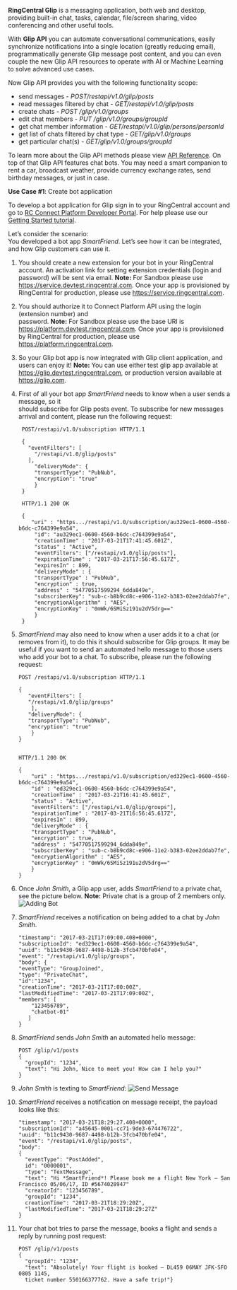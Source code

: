**RingCentral Glip** is a messaging application, both web and desktop, providing built-in chat, tasks, calendar, file/screen sharing, video conferencing and other useful tools.

With **Glip API** you can automate conversational communications, easily synchronize notifications into a single location (greatly reducing email), programmatically generate Glip message post content, and you can even couple the new Glip API resources to operate with AI or Machine Learning to solve advanced use cases.

Now Glip API provides you with the following functionality scope:

- send messages  - *POST/restapi/v1.0/glip/posts*
- read messages filtered by chat  - *GET/restapi/v1.0/glip/posts*
- create chats - *POST /glip/v1.0/groups*
- edit chat members  - *PUT /glip/v1.0/groups/groupId*
- get chat member information - *GET/restapi/v1.0/glip/persons/personId*
- get list of chats filtered by chat type - *GET/glip/v1.0/groups*
- get particular chat(s) - *GET/glip/v1.0/groups/groupId*

To learn more about the Glip API methods please view [API Reference](https://developers.ringcentral.com/api-docs/latest/index.html). 
On top of that Glip API features chat bots. You may need a smart companion to rent a car, broadcast weather, provide currency exchange rates, send birthday messages, or just in case.

**Use Case #1**: Create bot application

To develop a bot application for Glip sign in to your RingCentral account and go to [RC Connect Platform Developer Portal](https://developers.ringcentral.com/my-account.html#/applications). For help please use our [Getting Started tutorial](https://developers.ringcentral.com/library/getting-started.html).

Let’s consider the scenario:  
You developed a bot app *SmartFriend*. Let’s see how it can be integrated, and how Glip customers can use it.

1. You should create a new extension for your bot in your RingCentral account. An activation 
   link for setting extension credentials (login and password) will be sent via email.
   **Note:** For Sandbox please use https://service.devtest.ringcentral.com. Once your app is provisioned by RingCentral for production, please use https://service.ringcentral.com. 

2. You should authorize it to Connect Platform API using the login (extension number) and       
   password.
   **Note:** For Sandbox please use the base URI is https://platform.devtest.ringcentral.com. Once your app is provisioned by RingCentral for production, please use https://platform.ringcentral.com.

3. So your Glip bot app is now integrated with Glip client application, and users can enjoy it!
   **Note:** You can use either test glip app available at https://glip.devtest.ringcentral.com, or production version available at https://glip.com.

4. First of all your bot app *SmartFriend* needs to know when a user sends a message, so it  
   should subscribe for Glip posts event. To subscribe for new messages arrival and content, please run the following request:

   ```
    POST/restapi/v1.0/subscription HTTP/1.1

    {
      "eventFilters": [
        "/restapi/v1.0/glip/posts"
      ],
        "deliveryMode": {
        "transportType": "PubNub",
        "encryption": "true"
        }
    }

    HTTP/1.1 200 OK

    {
       "uri" : "https.../restapi/v1.0/subscription/au329ec1-0600-4560-b6dc-c764399e9a54",
        "id": "au329ec1-0600-4560-b6dc-c764399e9a54",
        "creationTime" : "2017-03-21T17:41:45.601Z",
        "status" : "Active",
        "eventFilters": ["/restapi/v1.0/glip/posts"],
        "expirationTime" : "2017-03-21T17:56:45.617Z",
        "expiresIn" : 899,
        "deliveryMode" : {
        "transportType" : "PubNub",
        "encryption" : true,
        "address" : "54770517599294_6dda849e",
        "subscriberKey": "sub-c-b8b9cd8c-e906-11e2-b383-02ee2ddab7fe",
        "encryptionAlgorithm" : "AES",
        "encryptionKey" : "0mWk/6SMiSz191u2dV5drg=="
        }
    }
    ```

5. *SmartFriend* may also need to know when a user adds it to a chat (or removes from it), to do 
    this it should subscribe for Glip groups. It may be useful if you want to send an automated hello message to those users who add your bot to a chat. To subscribe, please run the following request:
  
    ```
    POST /restapi/v1.0/subscription HTTP/1.1

    {
       "eventFilters": [
       "/restapi/v1.0/glip/groups"
        ],
       "deliveryMode": {
       "transportType": "PubNub",
       "encryption": "true"
        }
    }


    HTTP/1.1 200 OK

    {
        "uri" : "https.../restapi/v1.0/subscription/ed329ec1-0600-4560-b6dc-c764399e9a54",
        "id" : "ed329ec1-0600-4560-b6dc-c764399e9a54",
        "creationTime" : "2017-03-21T16:41:45.601Z",
        "status" : "Active",
        "eventFilters": ["/restapi/v1.0/glip/groups"],
        "expirationTime" : "2017-03-21T16:56:45.617Z",
        "expiresIn" : 899,
        "deliveryMode" : {
        "transportType" : "PubNub",
        "encryption" : true,
        "address" : "54770517599294_6dda849e",
        "subscriberKey" : "sub-c-b8b9cd8c-e906-11e2-b383-02ee2ddab7fe",
        "encryptionAlgorithm" : "AES",
        "encryptionKey" : "0mWk/6SMiSz191u2dV5drg=="
        }
    } 
    ```

6. Once *John Smith*, a Glip app user, adds *SmartFriend* to a private chat, see the picture 
   below.
   **Note:** Private chat is a group of 2 members only.
   ![Adding Bot](img/smartfriend.png)

7. *SmartFriend* receives a notification on being added to a chat by *John Smith*.

    ```
    "timestamp": "2017-03-21T17:09:00.408+0000",
    "subscriptionId": "ed329ec1-0600-4560-b6dc-c764399e9a54",
    "uuid": "b11c9430-9687-4498-b12b-3fcb470bfe04",
    "event": "/restapi/v1.0/glip/groups",
    "body": {
    "eventType": "GroupJoined",
    "type": "PrivateChat",
    "id":"1234",
    "creationTime": "2017-03-21T17:00:00Z",
    "lastModifiedTime": "2017-03-21T17:09:00Z",
    "members": [
        "123456789",
        "chatbot-01"
       ]
    }
    ```

8. *SmartFriend* sends *John Smith* an automated hello message:

    ```
    POST /glip/v1/posts
    {
      "groupId": "1234",
      "text": "Hi John, Nice to meet you! How can I help you?"
    }
    ```

9. *John Smith* is texting to *SmartFriend*:
   ![Send Message](img/smartfriendmessage.png)

10. *SmartFriend* receives a notification on message receipt, the payload looks like this:
  
    ```    
    "timestamp": "2017-03-21T18:29:27.408+0000",
    "subscriptionId": "a45645-0001-cc71-9de3-674476722",
    "uuid": "b11c9430-9687-4498-b12b-3fcb470bfe04",
    "event": "/restapi/v1.0/glip/posts",
    "body": 
    { 
      "eventType": "PostAdded",
      id": "0000001",
      "type": "TextMessage",
      "text": "Hi *SmartFriend*! Please book me a flight New York – San Francisco 05/06/17, ID #5674028947"
      "creatorId": "123456789",
      "groupId": "1234",
      creationTime": "2017-03-21T18:29:20Z",
      "lastModifiedTime": "2017-03-21T18:29:27Z"
    }
    ```

11. Your chat bot tries to parse the message, books a flight and sends a reply by running post
    request:

    ```
    POST /glip/v1/posts
    {
      "groupId": "1234",
      "text": "Absolutely! Your flight is booked – DL459 06MAY JFK-SFO 0805 1145,
      ticket number 550166377762. Have a safe trip!"}
    ```